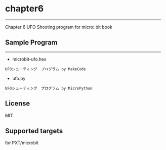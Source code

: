 # chapter6
---
Chapter 6 UFO Shooting program for micro: bit book

## Sample Program
---
* microbit-ufo.hex
```
UFOシューティング　プログラム by MakeCode
```
* ufo.py
```
UFOシューティング　プログラム by MicroPython
```
## License
MIT

## Supported targets

for PXT/microbit
